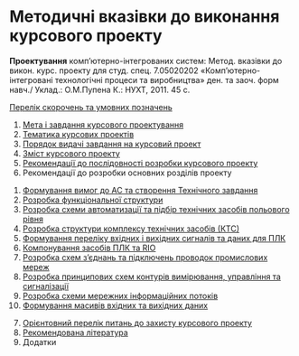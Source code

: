 # Методичні вказівки до виконання курсового проекту

**Проектування** комп’ютерно-інтегрованих систем: Метод. вказівки до викон. курс. проекту для студ. спец. 7.05020202 «Комп’ютерно-інтегровані технологічні процеси та виробництва» ден. та заоч. форм навч./ Уклад.: О.М.Пупена К.: НУХТ, 2011. 45 с.

[Перелік скорочень та умовних позначень](scor.md)

1)	[Мета і завдання курсового проектування](1.md)
2)	[Тематика курсових проектів](2.md)
3)	[Порядок видачі завдання на курсовий проект](3.md)
4)	[Зміст курсового проекту](4.md)
5)	[Рекомендації до послідовності розробки курсового проекту](5.md)
6)	Рекомендації до розробки основних розділів проекту 
   1.	[Формування вимог до АС та створення Технічного завдання](6_1.md)
   2.	[Розробка функціональної структури](6_2.md)
   3.	[Розробка схеми автоматизації та підбір технічних засобів польового рівня](6_3.md)
   4.	[Розробка структури комплексу технічних засобів (КТС)](6_4.md)
   5.	[Формування переліку вхідних і вихідних сигналів та даних для ПЛК](6_5.md)
   6.	[Компонування засобів ПЛК та RIO](6_6.md)
   7.	[Розробка схем з’єднань та підключень проводок промислових мереж](6_7.md)
   8.	[Розробка принципових схем контурів вимірювання, управління та сигналізації](6_8.md)
   9.	[Розробка схеми мережних інформаційних потоків](6_9.md)
   10.	[Формування масивів вхідних та вихідних даних](6_10.md)
7)	[Орієнтовний перелік питань до захисту курсового проекту](7.md)
8)	[Рекомендована література](8.md)
9)	Додатки
